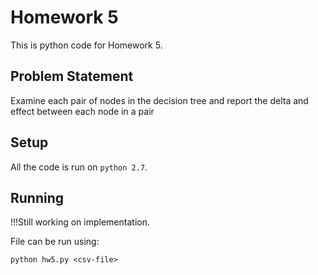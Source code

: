 # Homework 5

This is python code for Homework 5.

## Problem Statement
Examine each pair of nodes in the decision tree and report the delta and effect between each node in a pair

## Setup

All the code is run on `python 2.7`.

## Running

!!!Still working on implementation.

File can be run using:
```
python hw5.py <csv-file>
```
